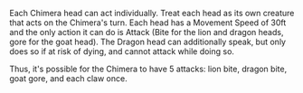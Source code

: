 Each Chimera head can act individually. Treat each head as its own creature that acts on the Chimera's turn. Each head has a Movement Speed of 30ft and the only action it can do is Attack (Bite for the lion and dragon heads, gore for the goat head). The Dragon head can additionally speak, but only does so if at risk of dying, and cannot attack while doing so.

Thus, it's possible for the Chimera to have 5 attacks: lion bite, dragon bite, goat gore, and each claw once. 
